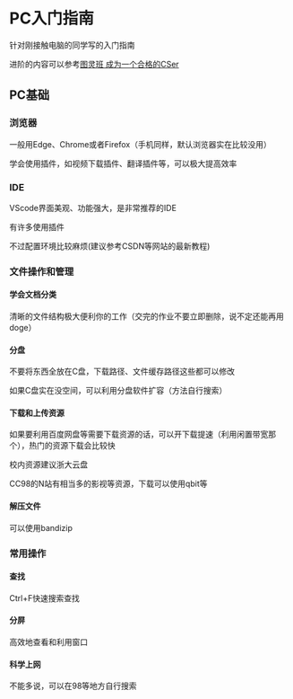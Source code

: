 # **PC入门指南**

针对刚接触电脑的同学写的入门指南

进阶的内容可以参考[图灵班 成为一个合格的CSer](https://turing2024.tonycrane.cc/cser/)

## **PC基础**

### **浏览器**

一般用Edge、Chrome或者Firefox（手机同样，默认浏览器实在比较没用）

学会使用插件，如视频下载插件、翻译插件等，可以极大提高效率

### **IDE**

VScode界面美观、功能强大，是非常推荐的IDE

有许多使用插件

不过配置环境比较麻烦(建议参考CSDN等网站的最新教程)

### **文件操作和管理**

#### **学会文档分类**

清晰的文件结构极大便利你的工作（交完的作业不要立即删除，说不定还能再用doge）

#### **分盘**
不要将东西全放在C盘，下载路径、文件缓存路径这些都可以修改

如果C盘实在没空间，可以利用分盘软件扩容（方法自行搜索）

#### **下载和上传资源**

如果要利用百度网盘等需要下载资源的话，可以开下载提速（利用闲置带宽那个），热门的资源下载会比较快

校内资源建议浙大云盘

CC98的N站有相当多的影视等资源，下载可以使用qbit等

#### **解压文件**
可以使用bandizip

### **常用操作**

#### **查找**

Ctrl+F快速搜索查找

#### **分屏**

高效地查看和利用窗口

#### **科学上网**

不能多说，可以在98等地方自行搜索